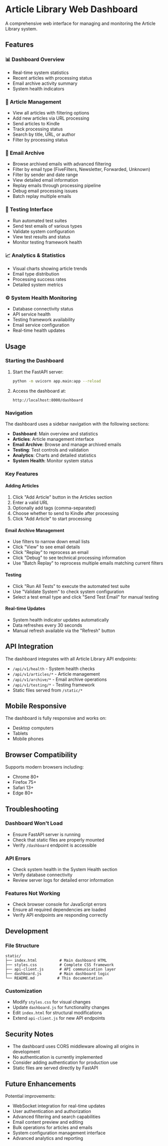# Article Library Web Dashboard

A comprehensive web interface for managing and monitoring the Article Library system.

## Features

### 📊 Dashboard Overview
- Real-time system statistics
- Recent articles with processing status
- Email archive activity summary
- System health indicators

### 📰 Article Management
- View all articles with filtering options
- Add new articles via URL processing
- Send articles to Kindle
- Track processing status
- Search by title, URL, or author
- Filter by processing status

### 📧 Email Archive
- Browse archived emails with advanced filtering
- Filter by email type (FiveFilters, Newsletter, Forwarded, Unknown)
- Filter by sender and date range
- View detailed email information
- Replay emails through processing pipeline
- Debug email processing issues
- Batch replay multiple emails

### 🧪 Testing Interface
- Run automated test suites
- Send test emails of various types
- Validate system configuration
- View test results and status
- Monitor testing framework health

### 📈 Analytics & Statistics
- Visual charts showing article trends
- Email type distribution
- Processing success rates
- Detailed system metrics

### ⚙️ System Health Monitoring
- Database connectivity status
- API service health
- Testing framework availability
- Email service configuration
- Real-time health updates

## Usage

### Starting the Dashboard

1. Start the FastAPI server:
   ```bash
   python -m uvicorn app.main:app --reload
   ```

2. Access the dashboard at:
   ```
   http://localhost:8000/dashboard
   ```

### Navigation

The dashboard uses a sidebar navigation with the following sections:
- **Dashboard**: Main overview and statistics
- **Articles**: Article management interface
- **Email Archive**: Browse and manage archived emails
- **Testing**: Test controls and validation
- **Analytics**: Charts and detailed statistics
- **System Health**: Monitor system status

### Key Features

#### Adding Articles
1. Click "Add Article" button in the Articles section
2. Enter a valid URL
3. Optionally add tags (comma-separated)
4. Choose whether to send to Kindle after processing
5. Click "Add Article" to start processing

#### Email Archive Management
- Use filters to narrow down email lists
- Click "View" to see email details
- Click "Replay" to reprocess an email
- Click "Debug" to see technical processing information
- Use "Batch Replay" to reprocess multiple emails matching current filters

#### Testing
- Click "Run All Tests" to execute the automated test suite
- Use "Validate System" to check system configuration
- Select a test email type and click "Send Test Email" for manual testing

#### Real-time Updates
- System health indicator updates automatically
- Data refreshes every 30 seconds
- Manual refresh available via the "Refresh" button

## API Integration

The dashboard integrates with all Article Library API endpoints:

- `/api/v1/health` - System health checks
- `/api/v1/articles/*` - Article management
- `/api/v1/archive/*` - Email archive operations
- `/api/v1/testing/*` - Testing framework
- Static files served from `/static/*`

## Mobile Responsive

The dashboard is fully responsive and works on:
- Desktop computers
- Tablets
- Mobile phones

## Browser Compatibility

Supports modern browsers including:
- Chrome 80+
- Firefox 75+
- Safari 13+
- Edge 80+

## Troubleshooting

### Dashboard Won't Load
- Ensure FastAPI server is running
- Check that static files are properly mounted
- Verify `/dashboard` endpoint is accessible

### API Errors
- Check system health in the System Health section
- Verify database connectivity
- Review server logs for detailed error information

### Features Not Working
- Check browser console for JavaScript errors
- Ensure all required dependencies are loaded
- Verify API endpoints are responding correctly

## Development

### File Structure
```
static/
├── index.html          # Main dashboard HTML
├── styles.css          # Complete CSS framework
├── api-client.js       # API communication layer
├── dashboard.js        # Main dashboard logic
└── README.md          # This documentation
```

### Customization
- Modify `styles.css` for visual changes
- Update `dashboard.js` for functionality changes
- Edit `index.html` for structural modifications
- Extend `api-client.js` for new API endpoints

## Security Notes

- The dashboard uses CORS middleware allowing all origins in development
- No authentication is currently implemented
- Consider adding authentication for production use
- Static files are served directly by FastAPI

## Future Enhancements

Potential improvements:
- WebSocket integration for real-time updates
- User authentication and authorization
- Advanced filtering and search capabilities
- Email content preview and editing
- Bulk operations for articles and emails
- System configuration management interface
- Advanced analytics and reporting